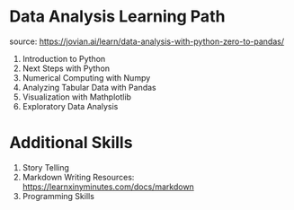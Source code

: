 # Data Analysis Learning Path
source: https://jovian.ai/learn/data-analysis-with-python-zero-to-pandas/

1. Introduction to Python
2. Next Steps with Python
3. Numerical Computing with Numpy
4. Analyzing Tabular Data with Pandas
5. Visualization with Mathplotlib
6. Exploratory Data Analysis

# Additional Skills
1. Story Telling
2. Markdown Writing
Resources: https://learnxinyminutes.com/docs/markdown
3. Programming Skills
